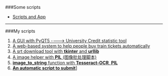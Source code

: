 ###Some scripts
* [Scripts and App](#my-scripts)

- - -

###My scripts
1. [A GUI with PyQT5 ----> University Credit statistic tool](https://github.com/zpoint/Python/tree/master/szx_tool)
2. [A web-based system to help people buy train tickets automatically](https://github.com/zpoint/Python/tree/master/train_spider)
3. [A srt download tool with **tkinter** and **urllib**](https://github.com/zpoint/Python/tree/master/srt%20download)
4. [A image helper with **PIL** (图像批处理脚本)](https://github.com/zpoint/Python/blob/master/cut_img)
5. [**image_to_string** function with **Tesseract-OCR**, **PIL**](https://github.com/zpoint/Python/blob/master/image_to_string.py)
6. [**An automatic script to submit**](https://github.com/zpoint/Python/blob/master/submit_script)]
